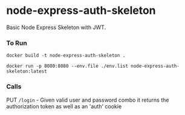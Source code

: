 # node-express-auth-skeleton

Basic Node Express Skeleton with JWT.

### To Run

`docker build -t node-express-auth-skeleton .`

`docker run -p 8080:8080 --env.file ./env.list node-express-auth-skeleton:latest`

### Calls

PUT `/login` - Given valid user and password combo it returns the authorization token as well as an 'auth' cookie
